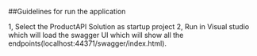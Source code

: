 ##Guidelines for run the application

1, Select the ProductAPI Solution as startup project
2, Run in Visual studio which will load the swagger UI which will show all the endpoints(localhost:44371/swagger/index.html).
